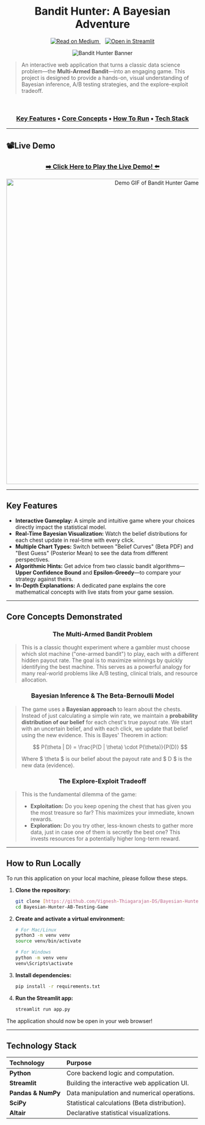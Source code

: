 <h1 align="center">Bandit Hunter: A Bayesian Adventure</h1>

<p align="center">
  <a href="https://medium.com/@Vignesh-Thiagarajan-DS/beyond-a-b-testing-understanding-multi-armed-bandits-with-an-interactive-game-461bd81e9241" target="_blank">
    <img src="https://img.shields.io/badge/Read_The_Full_Write--up-Medium-black?style=flat&logo=medium" alt="Read on Medium">
  </a>
  &nbsp;&nbsp;
  <a href="https://vignesh-bayesian-hunter-ab-testing-game.streamlit.app/" target="_blank">
    <img src="https://static.streamlit.io/badges/streamlit_badge_black_white.svg" alt="Open in Streamlit">
  </a>
</p>

<p align="center">
  <img src="assets/banner.jpg" alt="Bandit Hunter Banner">
</p>

> An interactive web application that turns a classic data science problem—the **Multi-Armed Bandit**—into an engaging game. This project is designed to provide a hands-on, visual understanding of Bayesian inference, A/B testing strategies, and the explore-exploit tradeoff.

<br>

<h3 align="center">
  <a href="#key-features">Key Features</a> •
  <a href="#core-concepts">Core Concepts</a> •
  <a href="#how-to-run">How To Run</a> •
  <a href="#tech-stack">Tech Stack</a>
</h3>

---

<h2 id="live-demo">📽Live Demo</h2>

<h3 align="center"><a href="https://vignesh-bayesian-hunter-ab-testing-game.streamlit.app/" target="_blank">➡️ Click Here to Play the Live Demo! ⬅️</a></h3>

<p align="center">
  <img src="assets/gameplay-demo.gif" alt="Demo GIF of Bandit Hunter Gameplay" width="800">
</p>

---
<h2 id="key-features">Key Features</h2>

* **Interactive Gameplay:** A simple and intuitive game where your choices directly impact the statistical model.
* **Real-Time Bayesian Visualization:** Watch the belief distributions for each chest update in real-time with every click.
* **Multiple Chart Types:** Switch between "Belief Curves" (Beta PDF) and "Best Guess" (Posterior Mean) to see the data from different perspectives.
* **Algorithmic Hints:** Get advice from two classic bandit algorithms—**Upper Confidence Bound** and **Epsilon-Greedy**—to compare your strategy against theirs.
* **In-Depth Explanations:** A dedicated pane explains the core mathematical concepts with live stats from your game session.

---

<h2 id="core-concepts">Core Concepts Demonstrated</h2>

<h3 align="center">The Multi-Armed Bandit Problem</h3>

> This is a classic thought experiment where a gambler must choose which slot machine ("one-armed bandit") to play, each with a different hidden payout rate. The goal is to maximize winnings by quickly identifying the best machine. This serves as a powerful analogy for many real-world problems like A/B testing, clinical trials, and resource allocation.

<h3 align="center">Bayesian Inference & The Beta-Bernoulli Model</h3>

> The game uses a **Bayesian approach** to learn about the chests. Instead of just calculating a simple win rate, we maintain a **probability distribution of our belief** for each chest's true payout rate. We start with an uncertain belief, and with each click, we update that belief using the new evidence. This is Bayes' Theorem in action:
>
> $$
> P(\theta | D) = \frac{P(D | \theta) \cdot P(\theta)}{P(D)}
> $$
>
> Where $ \theta $ is our belief about the payout rate and $ D $ is the new data (evidence).

<h3 align="center">The Explore-Exploit Tradeoff</h3>

> This is the fundamental dilemma of the game:
> * **Exploitation:** Do you keep opening the chest that has given you the most treasure so far? This maximizes your immediate, known rewards.
> * **Exploration:** Do you try other, less-known chests to gather more data, just in case one of them is secretly the best one? This invests resources for a potentially higher long-term reward.

---

<h2 id="how-to-run">How to Run Locally</h2>

To run this application on your local machine, please follow these steps.

1.  **Clone the repository:**
    ```bash
    git clone [https://github.com/Vignesh-Thiagarajan-DS/Bayesian-Hunter-AB-Testing-Game.git](https://github.com/Vignesh-Thiagarajan-DS/Bayesian-Hunter-AB-Testing-Game.git)
    cd Bayesian-Hunter-AB-Testing-Game
    ```

2.  **Create and activate a virtual environment:**
    ```bash
    # For Mac/Linux
    python3 -m venv venv
    source venv/bin/activate

    # For Windows
    python -m venv venv
    venv\Scripts\activate
    ```

3.  **Install dependencies:**
    ```bash
    pip install -r requirements.txt
    ```

4.  **Run the Streamlit app:**
    ```bash
    streamlit run app.py
    ```
The application should now be open in your web browser!

---

<h2 id="tech-stack">Technology Stack</h2>

| Technology | Purpose |
| :--- | :--- |
| **Python** | Core backend logic and computation. |
| **Streamlit** | Building the interactive web application UI. |
| **Pandas & NumPy** | Data manipulation and numerical operations. |
| **SciPy** | Statistical calculations (Beta distribution). |
| **Altair** | Declarative statistical visualizations. |
